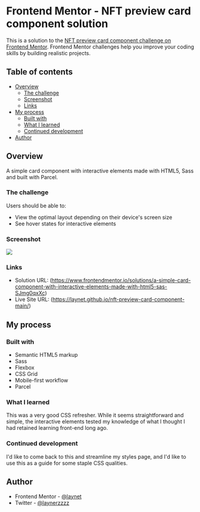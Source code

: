 # Frontend Mentor - NFT preview card component solution

This is a solution to the [NFT preview card component challenge on Frontend Mentor](https://www.frontendmentor.io/challenges/nft-preview-card-component-SbdUL_w0U). Frontend Mentor challenges help you improve your coding skills by building realistic projects. 

## Table of contents

- [Overview](#overview)
  - [The challenge](#the-challenge)
  - [Screenshot](#screenshot)
  - [Links](#links)
- [My process](#my-process)
  - [Built with](#built-with)
  - [What I learned](#what-i-learned)
  - [Continued development](#continued-development)
- [Author](#author)


## Overview

A simple card component with interactive elements made with HTML5, Sass and built with Parcel.
### The challenge

Users should be able to:

- View the optimal layout depending on their device's screen size
- See hover states for interactive elements

### Screenshot

![](/images/nft-ss.png)

### Links

- Solution URL: (https://www.frontendmentor.io/solutions/a-simple-card-component-with-interactive-elements-made-with-html5-sas-SJmg0qxXc)
- Live Site URL: (https://laynet.github.io/nft-preview-card-component-main/)

## My process

### Built with

- Semantic HTML5 markup
- Sass
- Flexbox
- CSS Grid
- Mobile-first workflow
- Parcel

### What I learned

This was a very good CSS refresher. While it seems straightforward and simple, the interactive elements tested my knowledge of what I thought I had retained learning front-end long ago.

### Continued development

I'd like to come back to this and streamline my styles page, and I'd like to use this as a guide for some staple CSS qualities.

## Author

- Frontend Mentor - [@laynet](https://www.frontendmentor.io/profile/laynet)
- Twitter - [@laynerzzzz](https://twitter.com/laynerzzzz)


